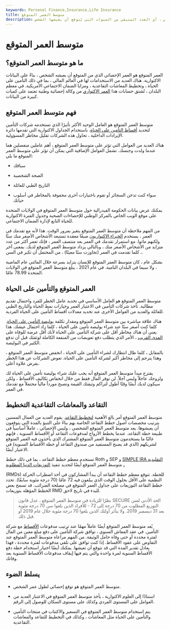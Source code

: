 ```yaml
---
keywords: Personal Finance,Insurance,Life Insurance
title: متوسط العمر المتوقع
description: يُعرَّف متوسط العمر المتوقع بأنه العمر الذي يُتوقع أن يعيش فيه الشخص ، أو العدد المتبقي من السنوات التي يُتوقع أن يعيشها الشخص.
---
```


# متوسط العمر المتوقع
## ما هو متوسط العمر المتوقع؟

العمر المتوقع هو العمر الإحصائي الذي من المتوقع أن يعيشه الشخص ، بناءً على البيانات الاكتوارية. هناك العديد من الاستخدامات لها في العالم المالي ، بما في ذلك التأمين على الحياة ، وتخطيط المعاشات التقاعدية ، ومزايا الضمان الاجتماعي الأمريكية. في معظم البلدان ، تُشتق حسابات هذا [العمر الاكتواري](/actuarial-age) من وكالة إحصائية وطنية تعتمد على كميات كبيرة من البيانات.

## فهم متوسط العمر المتوقع

متوسط العمر المتوقع هو العامل الوحيد الأكثر تأثيرًا الذي تستخدمه شركات التأمين لتحديد [أقساط التأمين على الحياة](/insurance-premium). باستخدام الجداول الاكتوارية التي تقدمها دائرة الإيرادات الداخلية ، تحاول هذه الشركات تقليل مخاطر المسؤولية.

هناك العديد من العوامل التي تؤثر على متوسط العمر المتوقع ، أهم عاملين منفصلين هما عندما ولدت وجنسك. تشمل العوامل الإضافية التي يمكن أن تؤثر على متوسط العمر المتوقع ما يلي:

- سباقك

- الصحة الشخصية

- التاريخ الطبي للعائلة

- سواء كنت تدخن السجائر أو تقوم باختيارات أخرى محفوفة بالمخاطر في أسلوب حياتك

يمكنك عرض بيانات الحكومة الفيدرالية حول متوسط العمر المتوقع في الولايات المتحدة على موقع الويب الخاص بالمركز الوطني للإحصاءات الصحية وجدول الفترة الاكتوارية للحياة التابع لإدارة الضمان الاجتماعي.

من المهم ملاحظة أن متوسط العمر المتوقع يتغير بمرور الوقت. هذا لأنه مع تقدمك في العمر ، يستخدم [الخبراء الاكتواريون](/actuary) صيغًا معقدة تستبعد الأشخاص الأصغر منك سنًا ولكنهم ماتوا. مع استمرار تقدمك في العمر بعد منتصف العمر ، فإنك تعمر أكثر من عدد متزايد من الأشخاص الأصغر منك ، وبالتالي يزداد متوسط العمر المتوقع لديك. بمعنى آخر ، كلما تقدمت في العمر (تجاوزت سنًا معينًا) ، من المحتمل أن تكبر في السن.

بشكل عام ، كان متوسط العمر المتوقع للإنسان يتزايد بسرعة خلال المائتي عام الماضية ، ولا سيما في البلدان النامية. في عام 2021 ، يبلغ متوسط العمر المتوقع في الولايات المتحدة 78.99 عامًا.

## العمر المتوقع والتأمين على الحياة

متوسط العمر المتوقع هو العامل الأساسي في تحديد عامل الخطر للفرد واحتمال تقديم مطالبة. تأخذ شركات التأمين في الاعتبار العمر وخيارات نمط الحياة والتاريخ الطبي للعائلة والعديد من العوامل الأخرى عند تحديد معدلات أقساط التأمين على الحياة الفردية.

هناك علاقة مباشرة بين متوسط العمر المتوقع ومقدار تكلفة [بوليصة التأمين على الحياة](/lifeinsurance). كلما كنت أصغر سنًا عند شراء بوليصة تأمين على الحياة ، كلما زاد احتمال عيشك. هذا يعني أن هناك مخاطر أقل على شركة التأمين على الحياة لأنك أقل عرضة للوفاة على [المدى القريب](/nearterm) ، الأمر الذي يتطلب دفع تعويضات من المنفعة الكاملة لوثقتك قبل أن تدفع الكثير في البوليصة.

بالمقابل ، كلما طال انتظارك لشراء التأمين على الحياة ، انخفض متوسط العمر المتوقع ، وهذا يترجم إلى مخاطر أكبر لشركة التأمين على الحياة. تعوض الشركات عن هذا الخطر بفرض علاوة أعلى.

يقترح مبدأ متوسط العمر المتوقع أنه يجب عليك شراء بوليصة تأمين على الحياة لك ولزوجك عاجلاً وليس آجلاً. لن توفر المال فقط من خلال انخفاض تكاليف الأقساط ، ولكن سيكون لديك أيضًا وقتًا أطول لتراكم وثيقتك القيمة وتصبح مورداً مالياً محتملاً مع تقدمك في العمر.

## التقاعد والمعاشات التقاعدية التخطيط

متوسط العمر المتوقع أمر بالغ الأهمية [لتخطيط التقاعد](/retirement-planning). يقوم العديد من العمال المسنين بترتيب مخصصات أصول خطط التقاعد الخاصة بهم بناءً على التنبؤ بالمدة التي يتوقعون أن يعيشوها. يعد متوسط العمر المتوقع الشخصي ، وليس الإحصائي ، عاملاً أساسياً في طبيعة خطة التقاعد. عندما يخطط الأزواج لمدفوعات التقاعد أو الأقساط السنوية ، فإنهم غالبًا ما يستخدمون متوسط العمر المتوقع المشترك الذي يأخذون فيه العمر المتوقع لشريكهم (الذي قد يصبح المستفيد من صندوق التقاعد أو خطة الأقساط السنوية) في الاعتبار أيضًا.

تستخدم معظم خطط التقاعد ، بما في ذلك خطط Roth و SEP و [SIMPLE IRA التقليدية ،](/simple-ira) متوسط العمر المتوقع أيضًا لتحديد تنفيذ [التوزيعات الدنيا المطلوبة](/requiredminimumdistribution)

(RMDs) للخطة. تتوقع معظم خطط التقاعد أن يبدأ المشاركون في أخذ اضطراب الحركة النظمية على الأقل بحلول الوقت الذي يبلغون فيه 72 عامًا (70 درجة مئوية سابقًا). تحدد خطط التقاعد التوزيعات على جداول العمر المتوقع في مصلحة الضرائب. قد تسمح بعض الخطط المؤهلة بتوزيعات RMD للبدء في تاريخ لاحق.

> نظرًا للزيادة في متوسط العمر المتوقع ، عدل قانون SECURE الحد الأدنى لسن التوزيع المطلوب من 70 درجة إلى 72 - للأفراد الذين بلغوا سن 70 درجة مئوية بعد 31 ديسمبر 2019. ولا يتأثر أولئك الذين بلغوا 70 درجة مئوية خلال عام 2019 أو قبل ذلك.

>

يُعد متوسط العمر المتوقع أيضًا عاملاً مهمًا عند ترتيب مدفوعات [الأقساط](/annuity) مع شركة التأمين. في عقد المعاش السنوي ، توافق شركة التأمين على دفع مبلغ معين من المال لفترة محددة أو حتى وفاة حامل الوثيقة. من المهم مراعاة متوسط العمر المتوقع عند التفاوض على عقود الأقساط. إذا كنت توافق على تلقي مدفوعات لفترة محددة ، فهذا يعادل تقدير المدة التي قد تتوقع أن تعيشها. يمكنك أيضًا اختيار استخدام خطة دفع الأقساط السنوية لمرة واحدة والتي يتم فيها إيقاف مدفوعات الأقساط السنوية بعد وفاتك.

## يسلط الضوء

- متوسط العمر المتوقع هو توقع إحصائي لطول عمر الشخص.

- استنادًا إلى العلوم الاكتوارية ، يأخذ متوسط العمر المتوقع في الاعتبار العديد من العوامل على المستوى الفردي وكذلك على مستوى السكان للوصول إلى الرقم.

- يتم استخدام متوسط العمر المتوقع في التسعير والاكتتاب في منتجات التأمين والتأمين على الحياة مثل المعاشات ، وكذلك في التخطيط للتقاعد والمعاشات التقاعدية.

